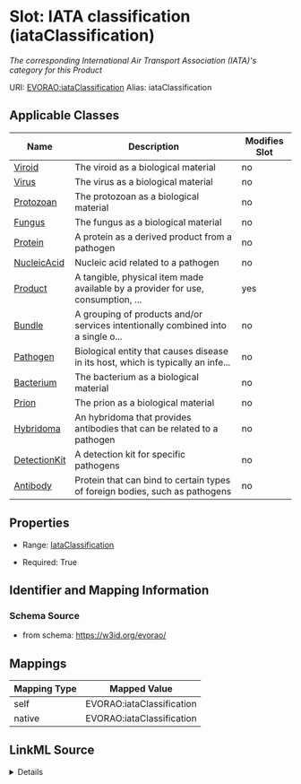 

# Slot: IATA classification (iataClassification) 


_The corresponding International Air Transport Association (IATA)'s category for this Product_





URI: [EVORAO:iataClassification](https://w3id.org/evorao/iataClassification)
Alias: iataClassification

<!-- no inheritance hierarchy -->





## Applicable Classes

| Name | Description | Modifies Slot |
| --- | --- | --- |
| [Viroid](Viroid.md) | The viroid as a biological material |  no  |
| [Virus](Virus.md) | The virus as a biological material |  no  |
| [Protozoan](Protozoan.md) | The protozoan as a biological material |  no  |
| [Fungus](Fungus.md) | The fungus as a biological material |  no  |
| [Protein](Protein.md) | A protein as a derived product from a pathogen |  no  |
| [NucleicAcid](NucleicAcid.md) | Nucleic acid related to a pathogen |  no  |
| [Product](Product.md) | A tangible, physical item made available by a provider for use, consumption, ... |  yes  |
| [Bundle](Bundle.md) | A grouping of products and/or services intentionally combined into a single o... |  no  |
| [Pathogen](Pathogen.md) | Biological entity that causes disease in its host, which is typically an infe... |  no  |
| [Bacterium](Bacterium.md) | The bacterium as a biological material |  no  |
| [Prion](Prion.md) | The prion as a biological material |  no  |
| [Hybridoma](Hybridoma.md) | An hybridoma that provides antibodies that can be related to a pathogen |  no  |
| [DetectionKit](DetectionKit.md) | A detection kit for specific pathogens |  no  |
| [Antibody](Antibody.md) | Protein that can bind to certain types of foreign bodies, such as pathogens |  no  |







## Properties

* Range: [IataClassification](IataClassification.md)

* Required: True





## Identifier and Mapping Information







### Schema Source


* from schema: https://w3id.org/evorao/




## Mappings

| Mapping Type | Mapped Value |
| ---  | ---  |
| self | EVORAO:iataClassification |
| native | EVORAO:iataClassification |




## LinkML Source

<details>
```yaml
name: iataClassification
description: The corresponding International Air Transport Association (IATA)'s category
  for this Product
title: IATA classification
from_schema: https://w3id.org/evorao/
rank: 1000
alias: iataClassification
domain_of:
- Product
range: IataClassification
required: true
multivalued: false

```
</details>